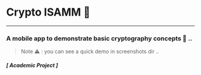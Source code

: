 # Crypto ISAMM 🥙
---

### A mobile app to demonstrate basic cryptography concepts 📍 ..


>
> Note ⚠️ : you can see a quick demo in screenshots dir .. 
>

##### [ Academic Project ]

